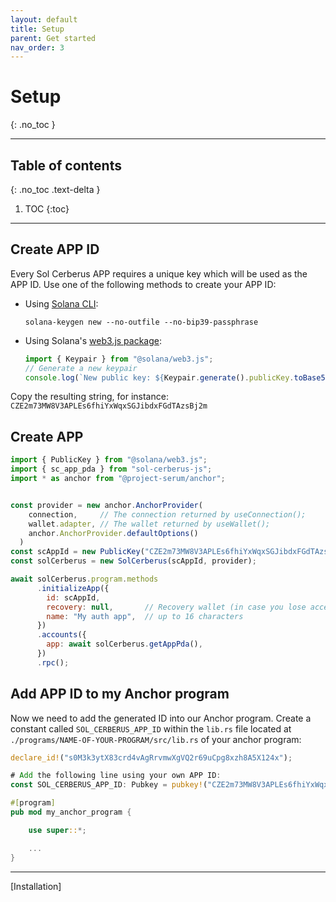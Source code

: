 ```yaml
---
layout: default
title: Setup
parent: Get started
nav_order: 3
---
```


# Setup
{: .no_toc }

---


## Table of contents
{: .no_toc .text-delta }

1. TOC
{:toc}

---

## Create APP ID

Every Sol Cerberus APP requires a unique key which will be used as the APP ID. 
Use one of the following methods to create your APP ID:

- Using [Solana CLI]:

  ```shell
  solana-keygen new --no-outfile --no-bip39-passphrase
  ```
- Using Solana's [web3.js package]:

  ```js
  import { Keypair } from "@solana/web3.js";
  // Generate a new keypair
  console.log(`New public key: ${Keypair.generate().publicKey.toBase58()}`);
  ```
Copy the resulting string, for instance: `CZE2m73MW8V3APLEs6fhiYxWqxSGJibdxFGdTAzsBj2m`

## Create APP

```js
import { PublicKey } from "@solana/web3.js";
import { sc_app_pda } from "sol-cerberus-js";
import * as anchor from "@project-serum/anchor";


const provider = new anchor.AnchorProvider(
    connection,     // The connection returned by useConnection();
    wallet.adapter, // The wallet returned by useWallet();
    anchor.AnchorProvider.defaultOptions()
  )
const scAppId = new PublicKey("CZE2m73MW8V3APLEs6fhiYxWqxSGJibdxFGdTAzsBj2m");
const solCerberus = new SolCerberus(scAppId, provider);

await solCerberus.program.methods
      .initializeApp({
        id: scAppId,
        recovery: null,       // Recovery wallet (in case you lose access)
        name: "My auth app",  // up to 16 characters
      })
      .accounts({
        app: await solCerberus.getAppPda(),
      })
      .rpc();
```

## Add APP ID to my Anchor program

Now we need to add the generated ID into our Anchor program. Create a constant called `SOL_CERBERUS_APP_ID` within the `lib.rs` file located at `./programs/NAME-OF-YOUR-PROGRAM/src/lib.rs` of your anchor program:


```rust
declare_id!("s0M3k3ytX83crd4vAgRrvmwXgVQ2r69uCpg8xzh8A5X124x");

# Add the following line using your own APP ID:
const SOL_CERBERUS_APP_ID: Pubkey = pubkey!("CZE2m73MW8V3APLEs6fhiYxWqxSGJibdxFGdTAzsBj2m");

#[program]
pub mod my_anchor_program {

    use super::*;

    ...
}
```

---

<div class="prev-next">
<div markdown="1">
[Installation]
</div>
<div markdown="1">
</div>
</div>

[Solana CLI]: https://docs.solana.com/es/wallet-guide/paper-wallet#seed-phrase-generation
[web3.js package]: https://solana-labs.github.io/solana-web3.js/
[Installation]: ../installation